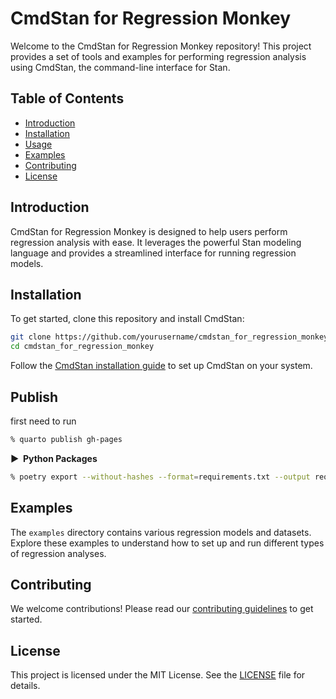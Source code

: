 # CmdStan for Regression Monkey

Welcome to the CmdStan for Regression Monkey repository! This project provides a set of tools and examples for performing regression analysis using CmdStan, the command-line interface for Stan.

## Table of Contents

- [Introduction](#introduction)
- [Installation](#installation)
- [Usage](#usage)
- [Examples](#examples)
- [Contributing](#contributing)
- [License](#license)

## Introduction

CmdStan for Regression Monkey is designed to help users perform regression analysis with ease. It leverages the powerful Stan modeling language and provides a streamlined interface for running regression models.

## Installation

To get started, clone this repository and install CmdStan:

```bash
git clone https://github.com/yourusername/cmdstan_for_regression_monkey.git
cd cmdstan_for_regression_monkey
```

Follow the [CmdStan installation guide](https://mc-stan.org/users/interfaces/cmdstan) to set up CmdStan on your system.

## Publish

first need to run

```zsh
% quarto publish gh-pages
```

<strong > &#9654;&nbsp; Python Packages</strong>

```zsh
% poetry export --without-hashes --format=requirements.txt --output requirements.txt --with quarto_env
```


## Examples

The `examples` directory contains various regression models and datasets. Explore these examples to understand how to set up and run different types of regression analyses.

## Contributing

We welcome contributions! Please read our [contributing guidelines](CONTRIBUTING.md) to get started.

## License

This project is licensed under the MIT License. See the [LICENSE](LICENSE) file for details.
